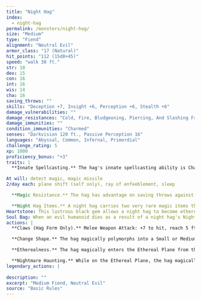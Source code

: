 ```yaml
---
title: "Night Hag"
index:
  - night-hag
permalink: /monsters/night-hag/
size: "Medium"
type: "Fiend"
alignment: "Neutral Evil"
armor_class: "17 (Natural)"
hit_points: "112 (15d8+45)"
speed: "walk 30 ft."
str: 18
dex: 15
con: 16
int: 16
wis: 14
cha: 16
saving_throws: ""
skills: "Deception +7, Insight +6, Perception +6, Stealth +6"
damage_vulnerabilities: ""
damage_resistances: "Cold, Fire, Bludgeoning, Piercing, And Slashing From Nonmagical Weapons That Aren'T Silvered"
damage_immunities: ""
condition_immunities: "Charmed"
senses: "Darkvision 120 ft., Passive Perception 16"
languages: "Abyssal, Common, Infernal, Primordial"
challenge_rating: 5
xp: 1800
proficiency_bonus: "+3"
traits: |
  **Innate Spellcasting.** The hag's innate spellcasting ability is Charisma (spell save DC 14, +6 to hit with spell attacks). She can innately cast the following spells, requiring no material components:

At will: detect magic, magic missile
2/day each: plane shift (self only), ray of enfeeblement, sleep

  **Magic Resistance.** The hag has advantage on saving throws against spells and other magical effects.

  **Night Hag Items.** A night hag carries two very rare magic items that she must craft for herself If either object is lost, the night hag will go to great lengths to retrieve it, as creating a new tool takes time and effort.
Heartstone: This lustrous black gem allows a night hag to become ethereal while it is in her possession. The touch of a heartstone also cures any disease. Crafting a heartstone takes 30 days.
Soul Bag: When an evil humanoid dies as a result of a night hag's Nightmare Haunting, the hag catches the soul in this black sack made of stitched flesh. A soul bag can hold only one evil soul at a time, and only the night hag who crafted the bag can catch a soul with it. Crafting a soul bag takes 7 days and a humanoid sacrifice (whose flesh is used to make the bag).
actions: |
  **Claws (Hag Form Only).** Melee Weapon Attack: +7 to hit, reach 5 ft., one target. Hit: 13 (2d8 + 4) slashing damage.

  **Change Shape.** The hag magically polymorphs into a Small or Medium female humanoid, or back into her true form. Her statistics are the same in each form. Any equipment she is wearing or carrying isn't transformed. She reverts to her true form if she dies.

  **Etherealness.** The hag magically enters the Ethereal Plane from the Material Plane, or vice versa. To do so, the hag must have a heartstone in her possession.

  **Nightmare Haunting.** While on the Ethereal Plane, the hag magically touches a sleeping humanoid on the Material Plane. A protection from evil and good spell cast on the target prevents this contact, as does a magic circle. As long as the contact persists, the target has dreadful visions. If these visions last for at least 1 hour, the target gains no benefit from its rest, and its hit point maximum is reduced by 5 (1d10). If this effect reduces the target's hit point maximum to 0, the target dies, and if the target was evil, its soul is trapped in the hag's soul bag. The reduction to the target's hit point maximum lasts until removed by the greater restoration spell or similar magic.  
legendary_actions: |
  
description: ""
excerpt: "Medium Fiend, Neutral Evil"
source: "Basic Rules"
---
```

